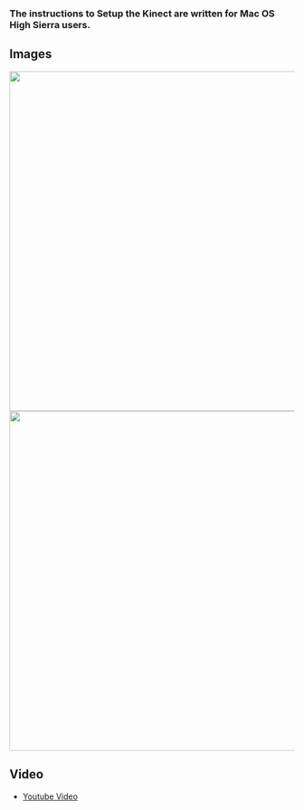 ### The instructions to Setup the Kinect are written for Mac OS High Sierra users.

## Images

<img src="https://github.com/totovr/SimpleOpenni/blob/master/Images/Skeleton_Tracking.png" width="600">

<img src="https://github.com/totovr/SimpleOpenni/blob/master/Images/deep.png" width="600">

## Video

* [Youtube Video](https://www.youtube.com/watch?v=5n5qqz3RfPM)
